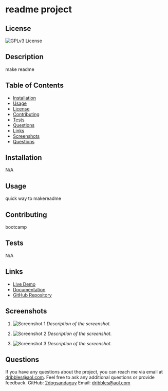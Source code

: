 
# readme project


  ## License
  ![GPLv3 License](https://img.shields.io/badge/license-GPLv3-blue)
  
  
    

## Description
make readme

## Table of Contents
- [Installation](#installation)
- [Usage](#usage)
- [License](#license)
- [Contributing](#contributing)
- [Tests](#tests)
- [Questions](#questions)
- [Links](#links)
- [Screenshots](#screenshots)
- [Questions](#questions)


## Installation
N/A

## Usage
quick way to makereadme

## Contributing
bootcamp

## Tests
N/A

## Links   <!-- Add Links section -->
- [Live Demo](https://your-project-demo.com)
- [Documentation](https://your-project-documentation.com)
- [GitHub Repository](https://github.com/your-username/your-project)

## Screenshots

1. ![Screenshot 1](screenshots/screenshot1.png)
   _Description of the screenshot._

2. ![Screenshot 2](screenshots/screenshot2.png)
   _Description of the screenshot._

3. ![Screenshot 3](screenshots/screenshot3.png)
   _Description of the screenshot._

## Questions
If you have any questions about the project, you can reach me via email at [dribbles@aol.com](mailto:dribbles@aol.com). Feel free to ask any additional questions or provide feedback.
GitHub: [2dogsandaguy](https://github.com/2dogsandaguy)
Email: [dribbles@aol.com](mailto:dribbles@aol.com)
  